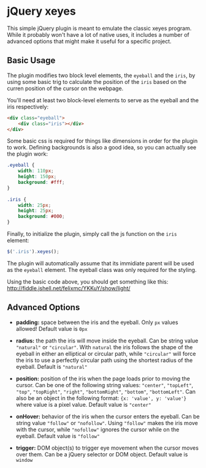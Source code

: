 # jQuery xeyes

This simple jQuery plugin is meant to emulate the classic xeyes program. While it probably won't have a lot of native uses, it includes a number of advanced options that might make it useful for a specific project.

## Basic Usage

The plugin modifies two block level elements, the `eyeball` and the `iris`, by using some basic trig to calculate the position of the `iris` based on the curren position of the cursor on the webpage.

You'll need at least two block-level elements to serve as the eyeball and the iris respectively:

```html
<div class="eyeball">
    <div class="iris"></div>
</div>
```

Some basic css is required for things like dimensions in order for the plugin to work. Defining backgrounds is also a good idea, so you can actually see the plugin work:

```css
.eyeball {
    width: 110px;
    height: 150px;
    background: #fff;
}
 
.iris {
    width: 25px;
    height: 25px;
    background: #000;
}
```

Finally, to initialize the plugin, simply call the js function on the `iris` element:

```js
$('.iris').xeyes();
```

The plugin will automatically assume that its immidiate parent will be used as the `eyeball` element. The eyeball class was only required for the styling.

Using the basic code above, you should get something like this: http://fiddle.jshell.net/felixmc/YKKuY/show/light/

## Advanced Options

 - **padding:** space between the iris and the eyeball. Only `px` values allowed! Default value is `0px`

 - **radius:** the path the iris will move inside the eyeball. Can be string value `"natural"` or `"circular"`. With `natural` the iris follows the shape of the eyeball in either an elliptical or circular path, while `"circular"` will force the iris to use a perfectly circular path using the shortest radius of the eyeball. Default is `"natural"`

 - **position:** position of the iris when the page loads prior to moving the cursor. Can be one of the following string values: `"center"`, `"topLeft"`, `"top"`, `"topRight"`, `"right"`, `"bottomRight"`, `"bottom"`, `"bottomLeft"`. Can also be an object in the following format: `{x: 'value', y: 'value'}` where value is a pixel value. Default value is `"center"`

 - **onHover:** behavior of the iris when the cursor enters the eyeball. Can be string value `"follow"` or `"nofollow"`. Using `"follow"` makes the iris move with the cursor, while `"nofollow"` ignores the cursor while on the eyeball. Default value is `"follow"`

 - **trigger:** DOM object(s) to trigger eye movement when the cursor moves over them. Can be a jQuery selector or DOM object. Default value is `window`
